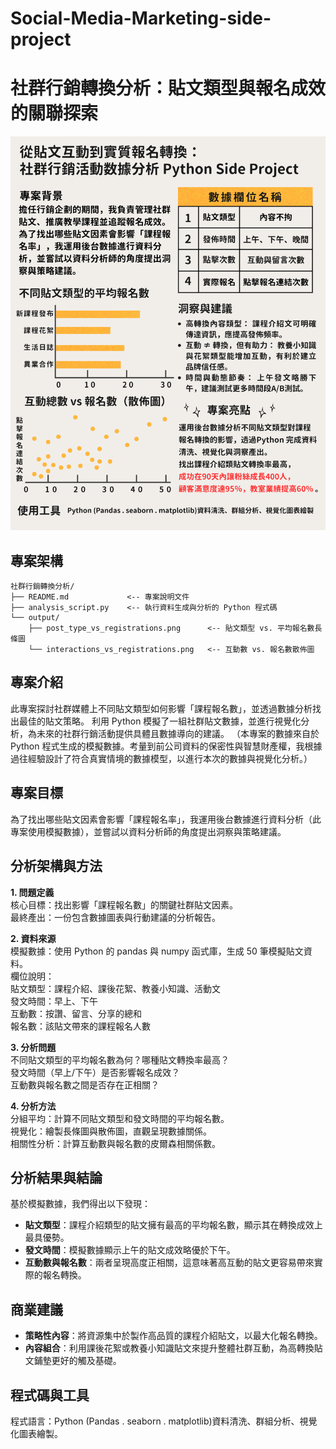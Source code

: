 # Social-Media-Marketing-side-project
# 社群行銷轉換分析：貼文類型與報名成效的關聯探索

![點此查看專案總覽](分析總覽.png)

## 專案架構
```
社群行銷轉換分析/
├── README.md             <-- 專案說明文件
├── analysis_script.py    <-- 執行資料生成與分析的 Python 程式碼
└── output/
    ├── post_type_vs_registrations.png      <-- 貼文類型 vs. 平均報名數長條圖
    └── interactions_vs_registrations.png   <-- 互動數 vs. 報名數散佈圖
```
## 專案介紹
此專案探討社群媒體上不同貼文類型如何影響「課程報名數」，並透過數據分析找出最佳的貼文策略。
利用 Python 模擬了一組社群貼文數據，並進行視覺化分析，為未來的社群行銷活動提供具體且數據導向的建議。
（本專案的數據來自於 Python 程式生成的模擬數據。考量到前公司資料的保密性與智慧財產權，我根據過往經驗設計了符合真實情境的數據模型，以進行本次的數據與視覺化分析。）

## 專案目標
為了找出哪些貼文因素會影響「課程報名率」，我運用後台數據進行資料分析（此專案使用模擬數據），並嘗試以資料分析師的角度提出洞察與策略建議。

## 分析架構與方法
**1. 問題定義**<br>
核心目標：找出影響「課程報名數」的關鍵社群貼文因素。<br>
最終產出：一份包含數據圖表與行動建議的分析報告。

**2. 資料來源**<br>
模擬數據：使用 Python 的 pandas 與 numpy 函式庫，生成 50 筆模擬貼文資料。<br>
欄位說明：<br>
貼文類型：課程介紹、課後花絮、教養小知識、活動文<br>
發文時間：早上、下午<br>
互動數：按讚、留言、分享的總和<br>
報名數：該貼文帶來的課程報名人數

**3. 分析問題**<br>
不同貼文類型的平均報名數為何？哪種貼文轉換率最高？<br>
發文時間（早上/下午）是否影響報名成效？<br>
互動數與報名數之間是否存在正相關？

**4. 分析方法**<br>
分組平均：計算不同貼文類型和發文時間的平均報名數。<br>
視覺化：繪製長條圖與散佈圖，直觀呈現數據關係。<br>
相關性分析：計算互動數與報名數的皮爾森相關係數。

## 分析結果與結論
基於模擬數據，我們得出以下發現：<br>
- **貼文類型**：課程介紹類型的貼文擁有最高的平均報名數，顯示其在轉換成效上最具優勢。
- **發文時間**：模擬數據顯示上午的貼文成效略優於下午。
- **互動數與報名數**：兩者呈現高度正相關，這意味著高互動的貼文更容易帶來實際的報名轉換。

## 商業建議
- **策略性內容**：將資源集中於製作高品質的課程介紹貼文，以最大化報名轉換。
- **內容組合**：利用課後花絮或教養小知識貼文來提升整體社群互動，為高轉換貼文鋪墊更好的觸及基礎。

## 程式碼與工具
程式語言：Python (Pandas . seaborn . matplotlib)資料清洗、群組分析、視覺化圖表繪製。
